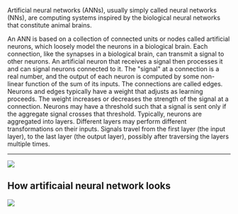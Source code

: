 Artificial neural networks (ANNs), usually simply called neural networks (NNs), are computing systems inspired by the biological neural networks that constitute animal brains.

An ANN is based on a collection of connected units or nodes called artificial neurons, which loosely model the neurons in a biological brain. Each connection, like the synapses in a biological brain, can transmit a signal to other neurons. An artificial neuron that receives a signal then processes it and can signal neurons connected to it. The "signal" at a connection is a real number, and the output of each neuron is computed by some non-linear function of the sum of its inputs. The connections are called edges. Neurons and edges typically have a weight that adjusts as learning proceeds. The weight increases or decreases the strength of the signal at a connection. Neurons may have a threshold such that a signal is sent only if the aggregate signal crosses that threshold. Typically, neurons are aggregated into layers. Different layers may perform different transformations on their inputs. Signals travel from the first layer (the input layer), to the last layer (the output layer), possibly after traversing the layers multiple times.

-------------------------
![](https://upload.wikimedia.org/wikipedia/commons/4/44/Neuron3.png)


How artificaial neural network looks
----------------------------
![](https://github.com/DASHANANT/Deep-Learning-Basics-Python-files/blob/main/Neural%20Network/Architecture-of-multilayer-artificial-neural-network-with-error-backpropagation.png)
